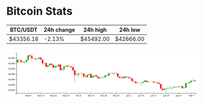 # Bitcoin Stats

BTC/USDT|24h change|24h high|24h low|
|---|---|---|---|
|$43356.18|-2.13%|$45492.00|$42666.00|

<img src="./chart.svg">
